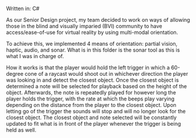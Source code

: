 Written in: C#   
   
As our Senior Design project, my team decided to work on ways of allowing those in the blind and visually imparied (BVI) community to have access/ease-of-use for virtual reality by using multi-modal orientation.    
    
To achieve this, we implemented 4 means of orientation: partial vision, haptic, audio, and sonar. What is in this folder is the sonar tool as this is what I was in charge of.       
    
How it works is that the player would hold the left trigger in which a 60-degree cone of a raycast would shoot out in whichever direction the player was looking in and detect the closest object. Once the closest object is determined a note will be selected for playback based on the height of the object. Afterwards, the note is repeatedly played for however long the player holds the trigger, with the rate at which the beeps play varying depending on the distance from the player to the closest object. Upon letting go of the trigger the sounds will stop and will no longer look for the closest object. The closest object and note selected will be constantly updated to fit what is in front of the player whenever the trigger is being held as well.
